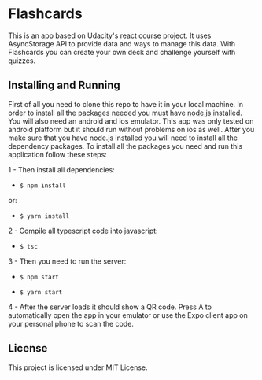 # Flashcards

This is an app based on Udacity's react course project. It uses AsyncStorage API to provide data and ways to manage this data. With Flashcards you can create your own deck and challenge yourself with quizzes.

## Installing and Running

First of all you need to clone this repo to have it in your local machine.
In order to install all the packages needed you must have
[node.js](www.nodejs.org) installed.
You will also need an android and ios emulator.
This app was only tested on android platform but it should run without problems on ios as well.
After you make sure that you have node.js installed you will need to install all the dependency packages.
To install all the packages you need and run this application follow these steps:

1 - Then install all dependencies:

* `$ npm install`

or:

* `$ yarn install`

2 - Compile all typescript code into javascript:

* `$ tsc`

3 - Then you need to run the server:

* `$ npm start`

* `$ yarn start`

4 - After the server loads it should show a QR code. Press A to automatically open the app in your emulator or use the Expo client app on your personal phone to scan the code.

## License

This project is licensed under MIT License.
